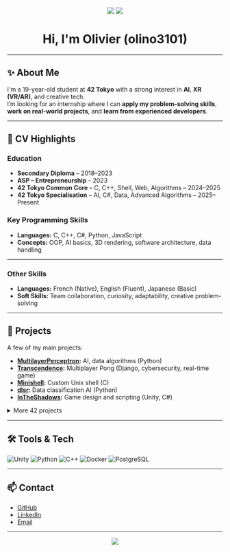 <div align="center">

<img src="https://img.shields.io/badge/XR-purple?style=for-the-badge&logo=unity&logoColor=white" />
<img src="https://img.shields.io/badge/AI-6e44ff?style=for-the-badge&logo=python&logoColor=white" />

# Hi, I'm Olivier (olino3101)

</div>

---

## ✨ About Me

I'm a 19-year-old student at **42 Tokyo** with a strong interest in **AI**, **XR (VR/AR)**, and creative tech.  
I’m looking for an internship where I can **apply my problem-solving skills**, **work on real-world projects**, and **learn from experienced developers**.  

---

## 💼 CV Highlights

### **Education**
- **Secondary Diploma** – 2018–2023  
- **ASP – Entrepreneurship** – 2023  
- **42 Tokyo Common Core** – C, C++, Shell, Web, Algorithms – 2024–2025  
- **42 Tokyo Specialisation** – AI, C#, Data, Advanced Algorithms – 2025–Present  

### **Key Programming Skills**
- **Languages:** C, C++, C#, Python, JavaScript  
- **Concepts:** OOP, AI basics, 3D rendering, software architecture, data handling  

---

### **Other Skills**
- **Languages:** French (Native), English (Fluent), Japanese (Basic)  
- **Soft Skills:** Team collaboration, curiosity, adaptability, creative problem-solving  

---

## 🚀 Projects
A few of my main projects:  
- **[MultilayerPerceptron](https://github.com/your-repo):** AI, data algorithms (Python)  
- **[Transcendence](https://github.com/your-repo):** Multiplayer Pong (Django, cybersecurity, real-time game)  
- **[Minishell](https://github.com/your-repo):** Custom Unix shell (C)  
- **[dlsr](https://github.com/your-repo):** Data classification AI (Python)  
- **[InTheShadows](https://github.com/your-repo):** Game design and scripting (Unity, C#)

<details>
<summary>More 42 projects</summary>
fractol, cube3d, pipex, piscine C, ft_irc, vr escape game, push_swap, cpp modules 00-09, inception...
</details>

---

## 🛠️ Tools & Tech
![Unity](https://img.shields.io/badge/Unity-100000?style=flat&logo=unity&logoColor=white&labelColor=6e44ff&color=6e44ff)
![Python](https://img.shields.io/badge/Python-6e44ff?style=flat&logo=python&logoColor=white)
![C++](https://img.shields.io/badge/C++-6e44ff?style=flat&logo=cplusplus&logoColor=white)
![Docker](https://img.shields.io/badge/Docker-6e44ff?style=flat&logo=docker&logoColor=white)
![PostgreSQL](https://img.shields.io/badge/PostgreSQL-6e44ff?style=flat&logo=postgresql&logoColor=white)

---

## 📫 Contact
- [GitHub](https://github.com/olino3101)  
- [LinkedIn](https://www.linkedin.com/in/your-linkedin)  
- [Email](mailto:your@email.com)

---

<div align="center">
<img src="https://capsule-render.vercel.app/api?type=waving&color=6e44ff&height=100&section=footer"/>
</div>
